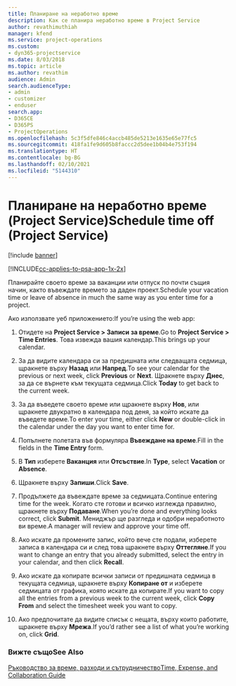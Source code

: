 ```yaml
---
title: Планиране на неработно време
description: Как се планира неработно време в Project Service
author: revathimuthiah
manager: kfend
ms.service: project-operations
ms.custom:
- dyn365-projectservice
ms.date: 8/03/2018
ms.topic: article
ms.author: revathim
audience: Admin
search.audienceType:
- admin
- customizer
- enduser
search.app:
- D365CE
- D365PS
- ProjectOperations
ms.openlocfilehash: 5c3f5dfe846c4accb485de5213e1635e65e77fc5
ms.sourcegitcommit: 418fa1fe9d605b8faccc2d5dee1b04b4e753f194
ms.translationtype: HT
ms.contentlocale: bg-BG
ms.lasthandoff: 02/10/2021
ms.locfileid: "5144310"
---
```

# <a name="schedule-time-off-project-service"></a><span data-ttu-id="e9160-103">Планиране на неработно време (Project Service)</span><span class="sxs-lookup"><span data-stu-id="e9160-103">Schedule time off (Project Service)</span></span>

[!include [banner](../includes/psa-now-project-operations.md)]

[!INCLUDE[cc-applies-to-psa-app-1x-2x](../includes/cc-applies-to-psa-app-1x-2x.md)]

<span data-ttu-id="e9160-104">Планирайте своето време за ваканции или отпуск по почти същия начин, както въвеждате времето за даден проект.</span><span class="sxs-lookup"><span data-stu-id="e9160-104">Schedule your vacation time or leave of absence in much the same way as you enter time for a project.</span></span>  
  
 <span data-ttu-id="e9160-105">Ако използвате уеб приложението:</span><span class="sxs-lookup"><span data-stu-id="e9160-105">If you’re using the web app:</span></span>  
  
1.  <span data-ttu-id="e9160-106">Отидете на **Project Service > Записи за време**.</span><span class="sxs-lookup"><span data-stu-id="e9160-106">Go to **Project Service > Time Entries**.</span></span> <span data-ttu-id="e9160-107">Това извежда вашия календар.</span><span class="sxs-lookup"><span data-stu-id="e9160-107">This brings up your calendar.</span></span>  
  
2.  <span data-ttu-id="e9160-108">За да видите календара си за предишната или следващата седмица, щракнете върху **Назад** или **Напред**.</span><span class="sxs-lookup"><span data-stu-id="e9160-108">To see your calendar for the previous or next week, click **Previous** or **Next**.</span></span> <span data-ttu-id="e9160-109">Щракнете върху **Днес**, за да се върнете към текущата седмица.</span><span class="sxs-lookup"><span data-stu-id="e9160-109">Click **Today** to get back to the current week.</span></span>  
  
3.  <span data-ttu-id="e9160-110">За да въведете своето време или щракнете върху **Нов**, или щракнете двукратно в календара под деня, за който искате да въведете време.</span><span class="sxs-lookup"><span data-stu-id="e9160-110">To enter your time, either click **New** or double-click in the calendar under the day you want to enter time for.</span></span>  
  
4.  <span data-ttu-id="e9160-111">Попълнете полетата във формуляра **Въвеждане на време**.</span><span class="sxs-lookup"><span data-stu-id="e9160-111">Fill in the fields in the **Time Entry** form.</span></span>  
  
5.  <span data-ttu-id="e9160-112">В **Тип** изберете **Ваканция** или **Отсъствие**.</span><span class="sxs-lookup"><span data-stu-id="e9160-112">In **Type**, select **Vacation** or **Absence**.</span></span>  
  
6.  <span data-ttu-id="e9160-113">Щракнете върху **Запиши**.</span><span class="sxs-lookup"><span data-stu-id="e9160-113">Click **Save**.</span></span>  
  
7.  <span data-ttu-id="e9160-114">Продължете да въвеждате време за седмицата.</span><span class="sxs-lookup"><span data-stu-id="e9160-114">Continue entering time for the week.</span></span> <span data-ttu-id="e9160-115">Когато сте готови и всичко изглежда правилно, щракнете върху **Подаване**.</span><span class="sxs-lookup"><span data-stu-id="e9160-115">When you’re done and everything looks correct, click **Submit**.</span></span> <span data-ttu-id="e9160-116">Мениджър ще разгледа и одобри неработното ви време.</span><span class="sxs-lookup"><span data-stu-id="e9160-116">A manager will review and approve your time off.</span></span>  
  
8.  <span data-ttu-id="e9160-117">Ако искате да промените запис, който вече сте подали, изберете записа в календара си и след това щракнете върху **Оттегляне**.</span><span class="sxs-lookup"><span data-stu-id="e9160-117">If you want to change an entry that you already submitted, select the entry in your calendar, and then click **Recall**.</span></span>  
  
9. <span data-ttu-id="e9160-118">Ако искате да копирате всички записи от предишната седмица в текущата седмица, щракнете върху **Копиране от** и изберете седмицата от графика, която искате да копирате.</span><span class="sxs-lookup"><span data-stu-id="e9160-118">If you want to copy all the entries from a previous week to the current week, click **Copy From** and select the timesheet week you want to copy.</span></span>  
  
10. <span data-ttu-id="e9160-119">Ако предпочитате да видите списък с нещата, върху които работите, щракнете върху **Мрежа**.</span><span class="sxs-lookup"><span data-stu-id="e9160-119">If you’d rather see a list of what you’re working on, click **Grid**.</span></span>  
  
### <a name="see-also"></a><span data-ttu-id="e9160-120">Вижте също</span><span class="sxs-lookup"><span data-stu-id="e9160-120">See Also</span></span>  
 [<span data-ttu-id="e9160-121">Ръководство за време, разходи и сътрудничество</span><span class="sxs-lookup"><span data-stu-id="e9160-121">Time, Expense, and Collaboration Guide</span></span>](../psa/time-expense-collaboration-guide.md)
